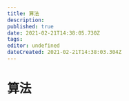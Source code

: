 ```yaml
---
title: 算法
description: 
published: true
date: 2021-02-21T14:38:05.730Z
tags: 
editor: undefined
dateCreated: 2021-02-21T14:38:03.304Z
---
```


# 算法